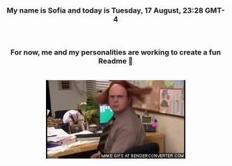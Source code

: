 


<div align="center">
<h3 >My name is Sofia and today is Tuesday, 17 August, 23:28 GMT-4</h3><br>
<h3 >For now, me and my personalities are working to create a fun Readme 👋
</h3><br>
<img src='img/dwight.gif' alt='working...'/>
</div>
